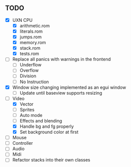 ## TODO
-[x] UXN CPU
	- [x] arithmetic.rom
	- [x] literals.rom
	- [x] jumps.rom
	- [x] memory.rom
	- [x] stack.rom
	- [x] tests.rom
-[ ] Replace all panics with warnings in the frontend
	-[ ] Underflow
	-[ ] Overflow
	-[ ] Division
	-[ ] No Instruction
-[x] Window size changing implemented as an egui window
	-[ ] Update until baseview supports resizing
-[ ] Video
	-[x] Vector
	-[ ] Sprites
	-[ ] Auto mode
	-[ ] Effects and blending
	-[x] Handle bg and fg properly
	-[x] Set background color at first
-[ ] Mouse
-[ ] Controller
-[ ] Audio
-[ ] Midi
-[ ] Refactor stacks into their own classes
